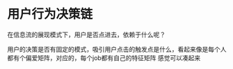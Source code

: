 # 用户行为决策链


在信息流的展现模式下，用户是否点进去，依赖于什么呢？

用户的决策是否有固定的模式，吸引用户点击的触发点是什么，看起来像是每个人都有个偏爱矩阵，对应的，每个job都有自己的特征矩阵
感觉可以凑起来
